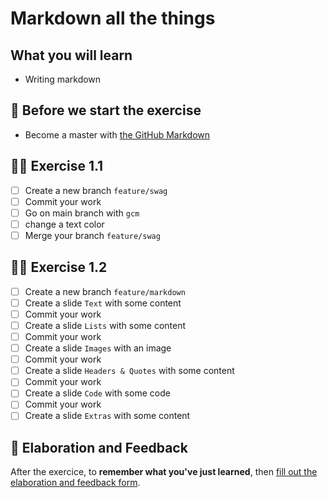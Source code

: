 # Markdown all the things

## What you will learn

- Writing markdown

## 👾 Before we start the exercise

- Become a master with [the GitHub Markdown](https://guides.github.com/features/mastering-markdown/)

## 👨‍🚀 Exercise 1.1

- [ ] Create a new branch `feature/swag`
- [ ] Commit your work
- [ ] Go on main branch with `gcm`
- [ ] change a text color
- [ ] Merge your branch `feature/swag`

## 👨‍🚀 Exercise 1.2

- [ ] Create a new branch `feature/markdown`
- [ ] Create a slide `Text` with some content
- [ ] Commit your work
- [ ] Create a slide `Lists` with some content
- [ ] Commit your work
- [ ] Create a slide `Images` with an image
- [ ] Commit your work
- [ ] Create a slide `Headers & Quotes` with some content
- [ ] Commit your work
- [ ] Create a slide `Code` with some code
- [ ] Commit your work
- [ ] Create a slide `Extras` with some content

## 🏅 Elaboration and Feedback

After the exercice, to __remember what you've just learned__, then [fill out the elaboration and feedback form](https://airtable.com/shrBuZqOJL5UeLLF1?prefill_Name=GitHub%20102&prefill_Exercice=01).
